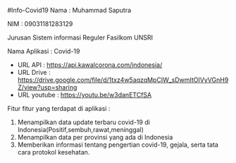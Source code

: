 #Info-Covid19
Nama : Muhammad Saputra

NIM  : 09031181283129

Jurusan Sistem informasi Reguler Fasilkom UNSRI

Nama Aplikasi : Covid-19

- URL API     : https://api.kawalcorona.com/indonesia/
- URL Drive   : https://drive.google.com/file/d/1txz4w5aqzqMpCIW_sDwmItOIVyVGnH9Z/view?usp=sharing
- URL youtube : https://youtu.be/w3danETCfSA


Fitur fitur yang terdapat di aplikasi :
1. Menampilkan data update terbaru covid-19 di Indonesia(Positif,sembuh,rawat,meninggal)
2. Menampilkan data per provinsi yang ada di Indonesia
3. Memberikan informasi tentang pengertian covid-19, gejala, serta tata cara protokol kesehatan.

